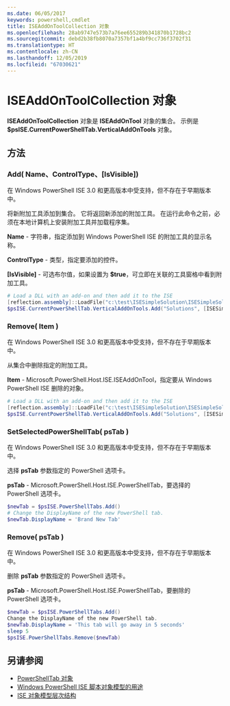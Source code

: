 ```yaml
---
ms.date: 06/05/2017
keywords: powershell,cmdlet
title: ISEAddOnToolCollection 对象
ms.openlocfilehash: 28ab9747e573b7a76ee655289b341870b1728bc2
ms.sourcegitcommit: debd2b38fb8070a7357bf1a4bf9cc736f3702f31
ms.translationtype: HT
ms.contentlocale: zh-CN
ms.lasthandoff: 12/05/2019
ms.locfileid: "67030621"
---
```

# <a name="the-iseaddontoolcollection-object"></a>ISEAddOnToolCollection 对象

**ISEAddOnToolCollection** 对象是 **ISEAddOnTool** 对象的集合。 示例是 **$psISE.CurrentPowerShellTab.VerticalAddOnTools** 对象。

## <a name="methods"></a>方法

### <a name="add-name-controltype-isvisible-"></a>Add\( Name、ControlType、\[IsVisible\]\)

在 Windows PowerShell ISE 3.0 和更高版本中受支持，但不存在于早期版本中。

将新附加工具添加到集合。 它将返回新添加的附加工具。 在运行此命令之前，必须在本地计算机上安装附加工具并加载程序集。

**Name** - 字符串，指定添加到 Windows PowerShell ISE 的附加工具的显示名称。

**ControlType** - 类型，指定要添加的控件。

**\[IsVisible\]** - 可选布尔值，如果设置为 **$true**，可立即在关联的工具窗格中看到附加工具。

```powershell
# Load a DLL with an add-on and then add it to the ISE
[reflection.assembly]::LoadFile("c:\test\ISESimpleSolution\ISESimpleSolution.dll")
$psISE.CurrentPowerShellTab.VerticalAddOnTools.Add("Solutions", [ISESimpleSolution.Solution], $true)
```

### <a name="remove-item-"></a>Remove\( Item \)

在 Windows PowerShell ISE 3.0 和更高版本中受支持，但不存在于早期版本中。

从集合中删除指定的附加工具。

**Item** - Microsoft.PowerShell.Host.ISE.ISEAddOnTool，指定要从 Windows PowerShell ISE 删除的对象。

```powershell
# Load a DLL with an add-on and then add it to the ISE
[reflection.assembly]::LoadFile("c:\test\ISESimpleSolution\ISESimpleSolution.dll")
$psISE.CurrentPowerShellTab.VerticalAddOnTools.Add("Solutions", [ISESimpleSolution.Solution], $true)
```

### <a name="setselectedpowershelltab-pstab-"></a>SetSelectedPowerShellTab\( psTab \)

在 Windows PowerShell ISE 3.0 和更高版本中受支持，但不存在于早期版本中。

选择 **psTab** 参数指定的 PowerShell 选项卡。

**psTab** - Microsoft.PowerShell.Host.ISE.PowerShellTab，要选择的 PowerShell 选项卡。

```powershell
$newTab = $psISE.PowerShellTabs.Add()
# Change the DisplayName of the new PowerShell tab.
$newTab.DisplayName = 'Brand New Tab'
```

### <a name="remove-pstab-"></a>Remove\( psTab \)

在 Windows PowerShell ISE 3.0 和更高版本中受支持，但不存在于早期版本中。

删除 **psTab** 参数指定的 PowerShell 选项卡。

**psTab** - Microsoft.PowerShell.Host.ISE.PowerShellTab，要删除的 PowerShell 选项卡。

```powershell
$newTab = $psISE.PowerShellTabs.Add()
Change the DisplayName of the new PowerShell tab.
$newTab.DisplayName = 'This tab will go away in 5 seconds'
sleep 5
$psISE.PowerShellTabs.Remove($newTab)
```

## <a name="see-also"></a>另请参阅

- [PowerShellTab 对象](The-PowerShellTab-Object.md)
- [Windows PowerShell ISE 脚本对象模型的用途](Purpose-of-the-Windows-PowerShell-ISE-Scripting-Object-Model.md)
- [ISE 对象模型层次结构](The-ISE-Object-Model-Hierarchy.md)
